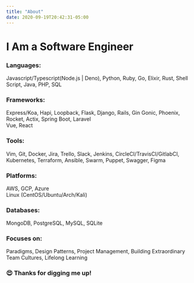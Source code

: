 ```yaml
---
title: "About"
date: 2020-09-19T20:42:31-05:00
---
```

# I Am a Software Engineer
### Languages:
Javascript/Typescript(Node.js | Deno), Python, Ruby, Go, Elixir, Rust, Shell Script, Java, PHP, SQL
### Frameworks:
Express/Koa, Hapi, Loopback, Flask, Django, Rails, Gin Gonic, Phoenix, Rocket, Actix, Spring Boot, Laravel  
Vue, React  
### Tools:
Vim, Git, Docker, Jira, Trello, Slack, Jenkins, CircleCI/TravisCI/GitlabCI, Kubernetes, Terraform, Ansible, Swarm, Puppet, Swagger, Figma  
### Platforms:
AWS, GCP, Azure  
Linux (CentOS/Ubuntu/Arch/Kali)  
### Databases:
MongoDB, PostgreSQL, MySQL, SQLite  
### Focuses on:
Paradigms, Design Patterns, Project Management, Building Extraordinary Team Cultures, Lifelong Learning  
### 😍 Thanks for digging me up!
